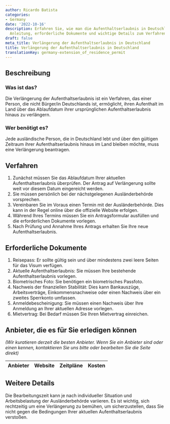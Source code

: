 ```yaml
---
author: Ricardo Batista
categories:
- Germany
date: '2022-10-16'
description: Erfahren Sie, wie man die Aufenthaltserlaubnis in Deutschland verlängert.
  Anleitung, erforderliche Dokumente und wichtige Details zum Verfahren.
draft: false
meta_title: Verlängerung der Aufenthaltserlaubnis in Deutschland
title: Verlängerung der Aufenthaltserlaubnis in Deutschland
translationKey: germany-extension_of_residence_permit
---
```



## Beschreibung
### Was ist das?
Die Verlängerung der Aufenthaltserlaubnis ist ein Verfahren, das einer Person, die nicht Bürger/in Deutschlands ist, ermöglicht, ihren Aufenthalt im Land über das Ablaufdatum ihrer ursprünglichen Aufenthaltserlaubnis hinaus zu verlängern.

### Wer benötigt es?
Jede ausländische Person, die in Deutschland lebt und über den gültigen Zeitraum ihrer Aufenthaltserlaubnis hinaus im Land bleiben möchte, muss eine Verlängerung beantragen.

## Verfahren
1. Zunächst müssen Sie das Ablaufdatum Ihrer aktuellen Aufenthaltserlaubnis überprüfen. Der Antrag auf Verlängerung sollte weit vor diesem Datum eingereicht werden.
2. Sie müssen persönlich bei der nächstgelegenen Ausländerbehörde vorsprechen.
3. Vereinbaren Sie im Voraus einen Termin mit der Ausländerbehörde. Dies kann in der Regel online über die offizielle Website erfolgen.
4. Während Ihres Termins müssen Sie ein Antragsformular ausfüllen und die erforderlichen Dokumente vorlegen.
5. Nach Prüfung und Annahme Ihres Antrags erhalten Sie Ihre neue Aufenthaltserlaubnis.

## Erforderliche Dokumente
1. Reisepass: Er sollte gültig sein und über mindestens zwei leere Seiten für das Visum verfügen.
2. Aktuelle Aufenthaltserlaubnis: Sie müssen Ihre bestehende Aufenthaltserlaubnis vorlegen.
3. Biometrisches Foto: Sie benötigen ein biometrisches Passfoto.
4. Nachweis der finanziellen Stabilität: Dies kann Bankauszüge, Arbeitsverträge, Einkommensnachweise oder einen Nachweis über ein zweites Sperrkonto umfassen.
5. Anmeldebescheinigung: Sie müssen einen Nachweis über Ihre Anmeldung an Ihrer aktuellen Adresse vorlegen.
6. Mietvertrag: Bei Bedarf müssen Sie Ihren Mietvertrag einreichen.

## Anbieter, die es für Sie erledigen können

_(Wir kuratieren derzeit die besten Anbieter. Wenn Sie ein Anbieter sind oder einen kennen, kontaktieren Sie uns bitte oder bearbeiten Sie die Seite direkt)_

| Anbieter | Website | Zeitpläne | Kosten |
| --------------- | --------------- | :-------------: | :-------------: |

## Weitere Details
Die Bearbeitungszeit kann je nach individueller Situation und Arbeitsbelastung der Ausländerbehörde variieren. Es ist wichtig, sich rechtzeitig um eine Verlängerung zu bemühen, um sicherzustellen, dass Sie nicht gegen die Bedingungen Ihrer aktuellen Aufenthaltserlaubnis verstoßen.